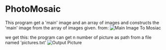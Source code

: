 # PhotoMosaic
This program get a 'main' image and an array of images and constructs the 'main' image from the array of images given.
from:
![Main Image To Mosiac](https://github.com/dannysheyn/PhotoMosaic/blob/master/filename.jpg&s=300)


we get this: the program can get n number of picture as path from a file named 'pictures.txt'
![Output Picture](https://github.com/dannysheyn/PhotoMosaic/blob/master/pic2.png&s=300)
